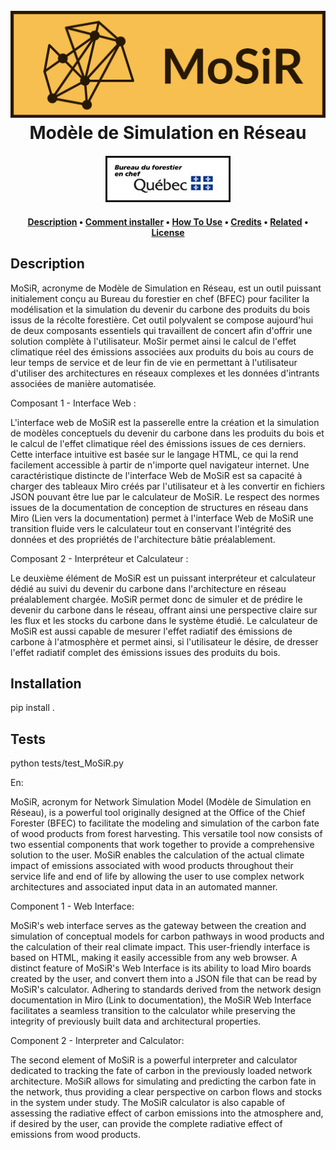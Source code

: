 <h1 align="center">
  <br>
  <a href="https://github.com/Bureau-du-Forestier-en-chef/MoSiR"><img src="./image/MoSiR-logo-github.png" alt="Modèle de Simulation en Réseau" width="800"></a>
  <br>
  Modèle de Simulation en Réseau
  <br>
</h1>

<h4 align="center"> 
  <a href="https://forestierenchef.gouv.qc.ca"><img src="./image/BFEC.jpg" width="200"></a>
  <br>
<h4>
  
<p align="center">
  <a href="#Description">Description</a> •
  <a href="#Installation">Comment installer</a> •
  <a href="#how-to-use">How To Use</a> •
  <a href="#credits">Credits</a> •
  <a href="#related">Related</a> •
  <a href="#license">License</a>
</p>


## Description

MoSiR, acronyme de Modèle de Simulation en Réseau, est un outil puissant initialement conçu au Bureau du forestier en chef (BFEC) pour faciliter la modélisation et la simulation du devenir du carbone des produits du bois issus de la récolte forestière. Cet outil polyvalent se compose aujourd'hui de deux composants essentiels qui travaillent de concert afin d'offrir une solution complète à l'utilisateur. MoSir permet ainsi le calcul de l'effet climatique réel des émissions associées aux produits du bois au cours de leur temps de service et de leur fin de vie en permettant à l'utilisateur d'utiliser des architectures en réseaux complexes et les données d'intrants associées de manière automatisée.

Composant 1 - Interface Web :

L'interface web de MoSiR est la passerelle entre la création et la simulation de modèles conceptuels du devenir du carbone dans les produits du bois et le calcul de l'effet climatique réel des émissions issues de ces derniers. Cette interface intuitive est basée sur le langage HTML, ce qui la rend facilement accessible à partir de n'importe quel navigateur internet. 
Une caractéristique distincte de l'interface Web de MoSiR est sa capacité à charger des tableaux Miro créés par l'utilisateur et à les convertir en fichiers JSON pouvant être lue par le calculateur de MoSiR. Le respect des normes issues de la documentation de conception de structures en réseau dans Miro (Lien vers la documentation) permet à l'interface Web de MoSiR une transition fluide vers le calculateur tout en conservant l'intégrité des  données et des propriétés de l'architecture bâtie préalablement.

Composant 2 - Interpréteur et Calculateur :

Le deuxième élément de MoSiR est un puissant interpréteur et calculateur dédié au suivi du devenir du carbone dans l'architecture en réseau préalablement chargée.
MoSiR permet donc de simuler et de prédire le devenir du carbone dans le réseau, offrant ainsi une perspective claire sur les flux et les stocks du carbone dans le système étudié.
Le calculateur de MoSiR est aussi capable de mesurer l'effet radiatif des émissions de carbone à l'atmosphère et permet ainsi, si l'utilisateur le désire, de dresser l'effet radiatif complet des émissions issues des produits du bois. 

## Installation
pip install .
## Tests
python tests/test_MoSiR.py





En:

MoSiR, acronym for Network Simulation Model (Modèle de Simulation en Réseau), is a powerful tool originally designed at the Office of the Chief Forester (BFEC) to facilitate the modeling and simulation of the carbon fate of wood products from forest harvesting. This versatile tool now consists of two essential components that work together to provide a comprehensive solution to the user. MoSiR enables the calculation of the actual climate impact of emissions associated with wood products throughout their service life and end of life by allowing the user to use complex network architectures and associated input data in an automated manner.

Component 1 - Web Interface:

MoSiR's web interface serves as the gateway between the creation and simulation of conceptual models for carbon pathways in wood products and the calculation of their real climate impact. This user-friendly interface is based on HTML, making it easily accessible from any web browser.
A distinct feature of MoSiR's Web Interface is its ability to load Miro boards created by the user, and convert them into a JSON file that can be read by MoSiR's calculator. Adhering to standards derived from the network design documentation in Miro (Link to documentation), the MoSiR Web Interface facilitates a seamless transition to the calculator while preserving the integrity of previously built data and architectural properties.

Component 2 - Interpreter and Calculator:

The second element of MoSiR is a powerful interpreter and calculator dedicated to tracking the fate of carbon in the previously loaded network architecture. MoSiR allows for simulating and predicting the carbon fate in the network, thus providing a clear perspective on carbon flows and stocks in the system under study. The MoSiR calculator is also capable of assessing the radiative effect of carbon emissions into the atmosphere and, if desired by the user, can provide the complete radiative effect of emissions from wood products.
